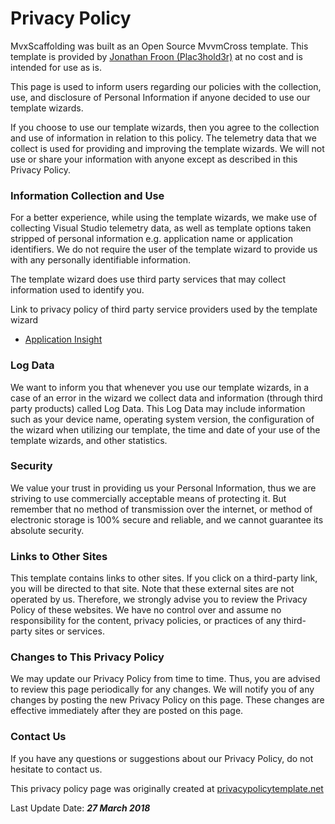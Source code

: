 # Privacy Policy

MvxScaffolding was built as an Open Source MvvmCross template. This template is provided by [Jonathan Froon (Plac3hold3r)](https://github.com/Plac3hold3r) at no cost and is intended for use as is.

This page is used to inform users regarding our policies with the collection, use, and disclosure of Personal Information if anyone decided to use our template wizards.

If you choose to use our template wizards, then you agree to the collection and use of information in relation to this policy. The telemetry data that we collect is used for providing and improving the template wizards. We will not use or share your information with anyone except as described in this Privacy Policy.

### Information Collection and Use

For a better experience, while using the template wizards, we make use of collecting Visual Studio telemetry data, as well as template options taken stripped of personal information e.g. application name or application identifiers. We do not require the user of the template wizard to provide us with any personally identifiable information.

The template wizard does use third party services that may collect information used to identify you.

Link to privacy policy of third party service providers used by the template wizard

- [Application Insight](https://privacy.microsoft.com/en-us/privacystatement)

### Log Data

We want to inform you that whenever you use our template wizards, in a case of an error in the wizard we collect data and information (through third party products) called Log Data. This Log Data may include information such as your device name, operating system version, the configuration of the wizard when utilizing our template, the time and date of your use of the template wizards, and other statistics.

### Security

We value your trust in providing us your Personal Information, thus we are striving to use commercially acceptable means of protecting it. But remember that no method of transmission over the internet, or method of electronic storage is 100% secure and reliable, and we cannot guarantee its absolute security.

### Links to Other Sites

This template contains links to other sites. If you click on a third-party link, you will be directed to that site. Note that these external sites are not operated by us. Therefore, we strongly advise you to review the Privacy Policy of these websites. We have no control over and assume no responsibility for the content, privacy policies, or practices of any third-party sites or services.

### Changes to This Privacy Policy

We may update our Privacy Policy from time to time. Thus, you are advised to review this page periodically for any changes. We will notify you of any changes by posting the new Privacy Policy on this page. These changes are effective immediately after they are posted on this page.

### Contact Us

If you have any questions or suggestions about our Privacy Policy, do not hesitate to contact us.

This privacy policy page was originally created at [privacypolicytemplate.net](https://privacypolicytemplate.net/)

Last Update Date: ___27 March 2018___
